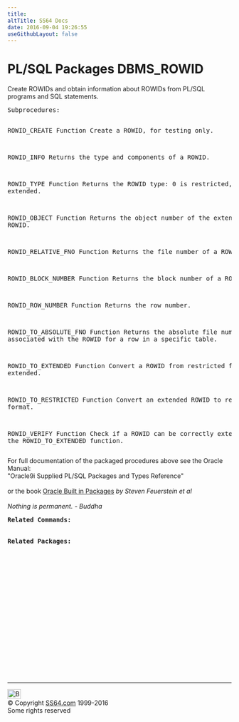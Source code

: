 ```yaml
---
title:
altTitle: SS64 Docs
date: 2016-09-04 19:26:55
useGithubLayout: false
---
```

<!-- #BeginLibraryItem "/Library/head_orapack.lbi" --><!-- #EndLibraryItem --><h1>PL/SQL Packages DBMS_ROWID</h1> 
<p> Create ROWIDs and obtain information about ROWIDs from PL/SQL 
  programs and SQL statements.</p>
<pre>Subprocedures:

ROWID_CREATE Function
              Create a ROWID, for testing only. 

ROWID_INFO    Returns the type and components of a ROWID. 

ROWID_TYPE Function
              Returns the ROWID type: 0 is restricted, 1 is extended. 

ROWID_OBJECT Function
              Returns the object number of the extended ROWID. 

ROWID_RELATIVE_FNO Function
              Returns the file number of a ROWID. 

ROWID_BLOCK_NUMBER Function
              Returns the block number of a ROWID. 

ROWID_ROW_NUMBER Function
              Returns the row number. 

ROWID_TO_ABSOLUTE_FNO Function
              Returns the absolute file number associated with the
              ROWID for a row in a specific table. 

ROWID_TO_EXTENDED Function
              Convert a ROWID from restricted format to extended. 

ROWID_TO_RESTRICTED Function
              Convert an extended ROWID to restricted format. 

ROWID_VERIFY Function
              Check if a ROWID can be correctly extended by the
              ROWID_TO_EXTENDED function.  </pre>
<p><span class="body">For full documentation of the packaged procedures above see the Oracle Manual:<br>
"Oracle9i Supplied PL/SQL Packages and Types Reference"<b><br>
<br>
</b>or the book <a href="../links/orasqllinks.html">Oracle Built in Packages</a> 
<i>by Steven Feuerstein et al</i><b><br>
<br>
</b><i>Nothing is permanent. - Buddha</i><b></b><b> <br>
</b></span></p>
<pre><span class="body"><b>Related Commands:<br></b><br><br></span><span class="body"><b>Related Packages:</b></span> </pre>
<p><span class="body"><br>
  </span></p><!-- #BeginLibraryItem "/Library/foot_ora.lbi" --><p>
<!-- oracle-footer -->
<ins class="adsbygoogle" style="display:inline-block;width:300px;height:250px" data-ad-client="ca-pub-6140977852749469" data-ad-slot="4275490898"></ins>
<script>
(adsbygoogle = window.adsbygoogle || []).push({});
</script></p>
<hr>
<div id="bl" class="footer"><a href="DBMS_ROWID.html#"><img src="../images/top.png" width="30" height="22" alt="Back to the Top"></a></div>
<div id="br" class="footer, tagline">© Copyright <a href="../index.html">SS64.com</a> 1999-2016<br>
Some rights reserved</div><!-- #EndLibraryItem -->


